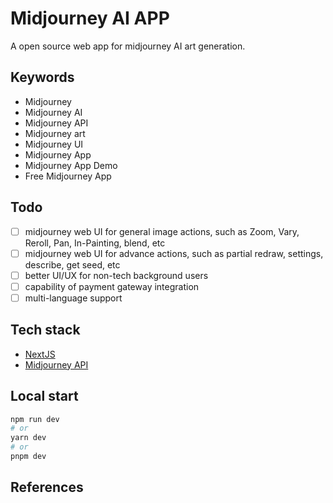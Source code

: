 # Midjourney AI APP

A open source web app for midjourney AI art generation.

## Keywords

- Midjourney
- Midjourney AI
- Midjourney API
- Midjourney art
- Midjourney UI
- Midjourney App
- Midjourney App Demo
- Free Midjourney App

## Todo

- [ ] midjourney web UI for general image actions, such as Zoom, Vary, Reroll, Pan, In-Painting, blend, etc
- [ ] midjourney web UI for advance actions, such as partial redraw, settings, describe, get seed, etc
- [ ] better UI/UX for non-tech background users
- [ ] capability of payment gateway integration
- [ ] multi-language support

## Tech stack

- [NextJS](https://nextjs.org/)
- [Midjourney API](https://www.mymidjourney.ai/)

## Local start

```bash
npm run dev
# or
yarn dev
# or
pnpm dev
```

## References
